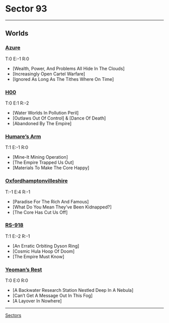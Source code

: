 # Sector 93
___

## Worlds
### [Azure](Worlds/Sector93/Azure.md)
T:0 E:-1 R:0
- [Wealth, Power, And Problems All Hide In The Clouds]
- [Increasingly Open Cartel Warfare]
- [Ignored As Long As The Tithes Where On Time]

### [H00](Worlds/Sector93/H00.md)
T:0 E:1 R:-2
- [Water Worlds In Pollution Peril]
- [Outlaws Out Of Control] & [Dance Of Death]
- [Abandoned By The Empire]

### [Humare’s Arm](Worlds/Sector93/HumaresArm.md)
T:1 E:-1 R:0
- [Mine-It Mining Operation]
- [The Empire Trapped Us Out]
- [Materials To Make The Core Happy]

### [Oxfordhamptonvilleshire](Worlds/Sector93/Oxfordhamptonvilleshire.md)
T:-1 E:4 R:-1
- [Paradise For The Rich And Famous]
- [What Do You Mean They’ve Been Kidnapped?]
- [The Core Has Cut Us Off]

### [RS-918](Worlds/Sector93/RS918.md)
T:1 E:-2 R:-1
- [An Erratic Orbiting Dyson Ring]
- [Cosmic Hula Hoop Of Doom]
- [The Empire Must Know]

### [Yeoman’s Rest](Worlds/Sector93/YeomansRest.md)
T:0 E:0 R:0
- [A Backwater Research Station Nestled Deep In A Nebula]
- [Can’t Get A Message Out In This Fog]
- [A Layover In Nowhere]

___
[Sectors](Sectors.md)
